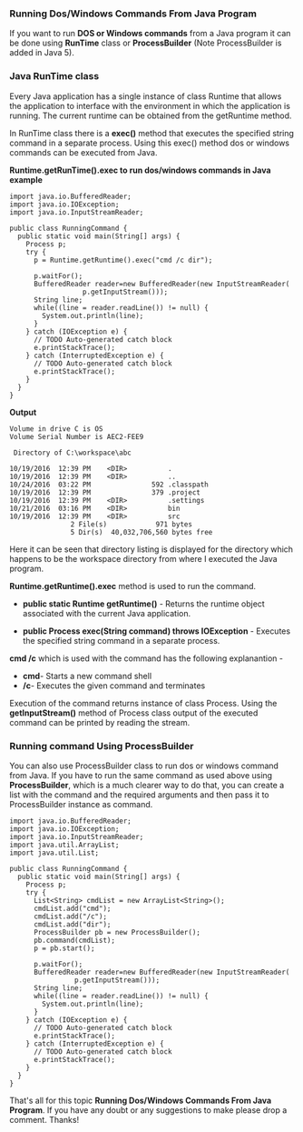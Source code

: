 ### Running Dos/Windows Commands From Java Program

If you want to run **DOS or Windows commands** from a Java program it can be done using **RunTime** class or **ProcessBuilder** (Note ProcessBuilder is added in Java 5).

### Java RunTime class

Every Java application has a single instance of class Runtime that allows the application to interface with the environment in which the application is running. The current runtime can be obtained from the getRuntime method.

In RunTime class there is a **exec()** method that executes the specified string command in a separate process. Using this exec() method dos or windows commands can be executed from Java.

**Runtime.getRunTime().exec to run dos/windows commands in Java example**

```
import java.io.BufferedReader;
import java.io.IOException;
import java.io.InputStreamReader;

public class RunningCommand {
  public static void main(String[] args) {
    Process p;
    try {
      p = Runtime.getRuntime().exec("cmd /c dir");

      p.waitFor(); 
      BufferedReader reader=new BufferedReader(new InputStreamReader(
                  p.getInputStream())); 
      String line; 
      while((line = reader.readLine()) != null) { 
        System.out.println(line);
      } 
    } catch (IOException e) {
      // TODO Auto-generated catch block
      e.printStackTrace();
    } catch (InterruptedException e) {
      // TODO Auto-generated catch block
      e.printStackTrace();
    }
  }
}
```

**Output**

```
Volume in drive C is OS
Volume Serial Number is AEC2-FEE9

 Directory of C:\workspace\abc

10/19/2016  12:39 PM    <DIR>          .
10/19/2016  12:39 PM    <DIR>          ..
10/24/2016  03:22 PM               592 .classpath
10/19/2016  12:39 PM               379 .project
10/19/2016  12:39 PM    <DIR>          .settings
10/21/2016  03:16 PM    <DIR>          bin
10/19/2016  12:39 PM    <DIR>          src
               2 File(s)            971 bytes
               5 Dir(s)  40,032,706,560 bytes free
```

Here it can be seen that directory listing is displayed for the directory which happens to be the workspace directory from where I executed the Java program.

**Runtime.getRuntime().exec** method is used to run the command.

- **public static Runtime getRuntime()** - Returns the runtime object associated with the current Java application.

- **public Process exec(String command) throws IOException** - Executes the specified string command in a separate process.

**cmd /c** which is used with the command has the following explanantion -

- **cmd**- Starts a new command shell
- **/c**- Executes the given command and terminates

Execution of the command returns instance of class Process. Using the **getInputStream()** method of Process class output of the executed command can be printed by reading the stream.

### Running command Using ProcessBuilder

You can also use ProcessBuilder class to run dos or windows command from Java. If you have to run the same command as used above using **ProcessBuilder**, which is a much clearer way to do that, you can create a list with the command and the required arguments and then pass it to ProcessBuilder instance as command.

```
import java.io.BufferedReader;
import java.io.IOException;
import java.io.InputStreamReader;
import java.util.ArrayList;
import java.util.List;

public class RunningCommand {
  public static void main(String[] args) {
    Process p;
    try {
      List<String> cmdList = new ArrayList<String>();
      cmdList.add("cmd");
      cmdList.add("/c");
      cmdList.add("dir");
      ProcessBuilder pb = new ProcessBuilder();
      pb.command(cmdList);
      p = pb.start();
    
      p.waitFor(); 
      BufferedReader reader=new BufferedReader(new InputStreamReader(
                p.getInputStream())); 
      String line; 
      while((line = reader.readLine()) != null) { 
        System.out.println(line);
      } 
    } catch (IOException e) {
      // TODO Auto-generated catch block
      e.printStackTrace();
    } catch (InterruptedException e) {
      // TODO Auto-generated catch block
      e.printStackTrace();
    }
  }
}
```

That's all for this topic **Running Dos/Windows Commands From Java Program**. If you have any doubt or any suggestions to make please drop a comment. Thanks!